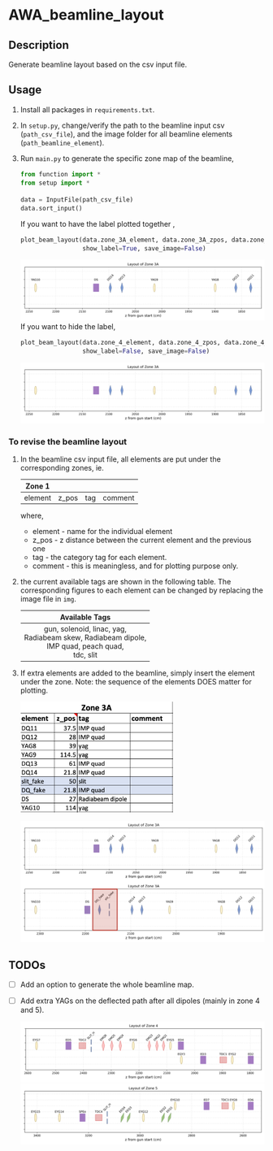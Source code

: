 # AWA_beamline_layout

## Description
Generate beamline layout based on the csv input file.

## Usage
1. Install all packages in `requirements.txt`.

2. In `setup.py`, change/verify the path to the beamline input csv (`path_csv_file`), and the image folder for all beamline elements (`path_beamline_element`).

3. Run `main.py` to generate the specific zone map of the beamline, 
   ```python
   from function import *
   from setup import *
   
   data = InputFile(path_csv_file)
   data.sort_input()
   ```
   If you want to have the label plotted together , 
   ```python
   plot_beam_layout(data.zone_3A_element, data.zone_3A_zpos, data.zone_3A_tag, data.zone_3A_comment, zone='3A',
                    show_label=True, save_image=False)
   ```
   ![img](readme_img/zone_3A.png)
   If you want to hide the label, 
   ```python
   plot_beam_layout(data.zone_4_element, data.zone_4_zpos, data.zone_4_tag, data.zone_4_comment, zone='4',
                    show_label=False, save_image=False)
   ```
   ![img](readme_img/zone_3A_nolabel.png)

### To revise the beamline layout
1. In the beamline csv input file, all elements are put under the corresponding zones, ie.
   
   | Zone 1  |       |     |         |
   |:-------:|:-----:|:---:|:-------:|
   | element | z_pos | tag | comment |
   
   where,
   - element - name for the individual element
   - z_pos - z distance between the current element and the previous one
   - tag - the category tag for each element.
   - comment - this is meaningless, and for plotting purpose only. 

3. the current available tags are shown in the following table. The corresponding figures to each element can be changed by replacing the image file in `img`.
   
   | Available Tags                                                                                              |
   |:-----------------------------------------------------------------------------------------------------------:|
   | gun, solenoid, linac, yag, <br/>Radiabeam skew, Radiabeam dipole, <br/>IMP quad, peach quad, <br/>tdc, slit |

4. If extra elements are added to the beamline, simply insert the element under the zone. Note: the sequence of the elements DOES matter for plotting.

   <img src="readme_img/zone_3A_fake_input.png" alt="drawing" width="300"/>
   
   ![img](readme_img/zone_3A_comp.png)

   
   
## TODOs
- [ ] Add an option to generate the whole beamline map.
- [ ] Add extra YAGs on the deflected path after all dipoles (mainly in zone 4 and 5).

   ![img](readme_img/zone_4.png)
   ![img](readme_img/zone_5.png)